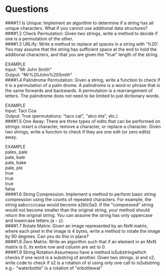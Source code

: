 # Questions
####1.1 Is Unique:
Implement an algorithm to determine if a string has all unique characters. What if you
cannot use additional data structures?  
####1.2
Check Permutation: Given two strings, write a method to decide if one is a permutation of the
other.  
####1.3
URLify: Write a method to replace all spaces in a string with '%20'. You may assume that the string
has sufficient space at the end to hold the additional characters, and that you are given the "true"
length of the string.  
  
EXAMPLE  
Input: "Mr John Smith"  
Output: "Mr%20John%20Smith"  
####1.4
Palindrome Permutation: Given a string, write a function to check if it is a permutation of a palin­
drome. A palindrome is a word or phrase that is the same forwards and backwards. A permutation
is a rearrangement of letters. The palindrome does not need to be limited to just dictionary words.  
  
EXAMPLE  
Input: Tact Coa  
Output: True (permutations: "taco cat", "atco eta", etc.)    
####1.5
One Away: There are three types of edits that can be performed on strings: insert a character,
remove a character, or replace a character. Given two strings, write a function to check if they are
one edit (or zero edits) away.  
  
EXAMPLE  
pales, pale  
pale, bale  
pale, bake  
pale, ple  
true  
true  
true  
false   
####1.6
String Compression: Implement a method to perform basic string compression using the counts
of repeated characters. For example, the string aabcccccaaa would become a2blc5a3. If the
"compressed" string would not become smaller than the original string, your method should return
the original string. You can assume the string has only uppercase and lowercase letters (a - z).  
####1.7
Rotate Matrix: Given an image represented by an NxN matrix, where each pixel in the image is 4
bytes, write a method to rotate the image by 90 degrees. Can you do this in place?  
####1.8
Zero Matrix: Write an algorithm such that if an element in an MxN matrix is 0, its entire row and
column are set to 0.  
####1.9
String Rotation:Assumeyou have a method isSubstringwhich checks if one word is a substring
of another. Given two strings, sl and s2, write code to check if s2 is a rotation of sl using only one
call to isSubstring  
e.g.- "waterbottle" is a rotation of "erbottlewat"
